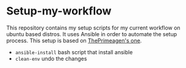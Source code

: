 # Setup-my-workflow

This repository contains my setup scripts for my current workflow on ubuntu based distros.
It uses Ansible in order to automate the setup process. This setup is based on [ThePrimeagen's one](https://github.com/ThePrimeagen/ansible).

- ``ansible-install`` bash script that install ansible
- ``clean-env`` undo the changes

